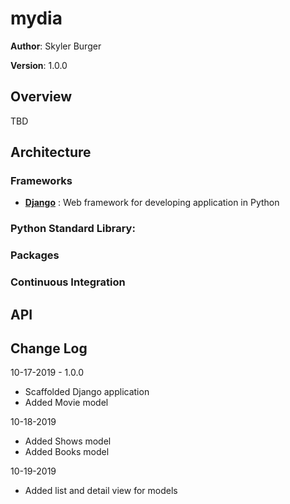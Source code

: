 # mydia

**Author**: Skyler Burger

**Version**: 1.0.0

## Overview
TBD

## Architecture
### Frameworks
- [**Django**](https://www.djangoproject.com/) : Web framework for developing application in Python

### Python Standard Library:


### Packages


### Continuous Integration


## API


## Change Log
10-17-2019 - 1.0.0
- Scaffolded Django application
- Added Movie model

10-18-2019
- Added Shows model
- Added Books model

10-19-2019
- Added list and detail view for models